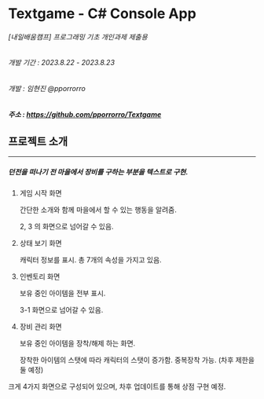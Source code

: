 
# Textgame - C# Console App


###### [내일배움캠프] 프로그래밍 기초 개인과제 제출용
###### 개발 기간 : 2023.8.22 - 2023.8.23
###### 개발 : 임현진 @pporrorro


##### 주소 : https://github.com/pporrorro/Textgame


## 프로젝트 소개
---------------------------------


##### 던전을 떠나기 전 마을에서 장비를 구하는 부분을 텍스트로 구현.


1. 게임 시작 화면

    간단한 소개와 함께 마을에서 할 수 있는 행동을 알려줌.

    2, 3 의 화면으로 넘어갈 수 있음.


2. 상태 보기 화면

    캐릭터 정보를 표시. 총 7개의 속성을 가지고 있음.


3. 인벤토리 화면

    보유 중인 아이템을 전부 표시.

    3-1 화면으로 넘어갈 수 있음.


4. 장비 관리 화면

    보유 중인 아이템을 장착/해제 하는 화면.

    장착한 아이템의 스탯에 따라 캐릭터의 스탯이 증가함. 중복장착 가능. (차후 제한을 둘 예정)


크게 4가지 화면으로 구성되어 있으며, 차후 업데이트를 통해 상점 구현 예정.
